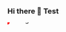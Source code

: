 ### Hi there 👋 Test

<svg width="100" height="100">
  <circle r="5" x="50" y="50" fill="red"></circle>
  <text>Testing 123</text>
</svg>
